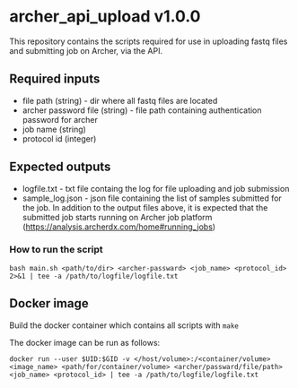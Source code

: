 # archer_api_upload v1.0.0

This repository contains the scripts required for use in uploading fastq files and submitting job on Archer, via the API.

## Required inputs
- file path (string) - dir where all fastq files are located
- archer password file (string) - file path containing authentication password for archer
- job name (string)
- protocol id (integer)

## Expected outputs
- logfile.txt - txt file containg the log for file uploading and job submission
- sample_log.json - json file containing the list of samples submitted for the job.
In addition to the output files above, it is expected that the submitted job starts running on Archer job platform (https://analysis.archerdx.com/home#running_jobs) 

### How to run the script
```
bash main.sh <path/to/dir> <archer-passward> <job_name> <protocol_id> 2>&1 | tee -a /path/to/logfile/logfile.txt
```

## Docker image
Build the docker container which contains all scripts with `make`

The docker image can be run as follows:
```
docker run --user $UID:$GID -v </host/volume>:/<container/volume> <image_name> <path/for/container/volume> <archer/passward/file/path> <job_name> <protocol_id> | tee -a /path/to/logfile/logfile.txt
```
